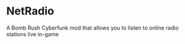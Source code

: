 # NetRadio
 A Bomb Rush Cyberfunk mod that allows you to listen to online radio stations live in-game
